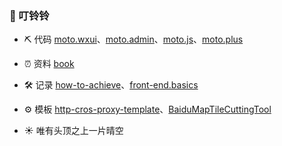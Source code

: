 ### 🔔 叮铃铃

- ⛏️ 代码 [moto.wxui](https://github.com/angxuejian/moto.wxui)、[moto.admin](https://github.com/angxuejian/moto.admin)、[moto.js](https://github.com/angxuejian/moto.js)、[moto.plus](https://github.com/angxuejian/moto.plus)

- ⏰ 资料 [book](https://github.com/angxuejian/book)

- 🛠️ 记录 [how-to-achieve](https://github.com/angxuejian/how-to-achieve)、[front-end.basics](https://github.com/angxuejian/front-end.basics)

- ⚙️ 模板 [http-cros-proxy-template](https://github.com/angxuejian/http-cros-proxy-template)、[BaiduMapTileCuttingTool](https://github.com/angxuejian/BaiduMapTileCuttingTool)

- ☀️ 唯有头顶之上一片晴空 


<!-- ### 🕛 提醒

- ➡️ [**不要忘记 ！**](Do-Not-Forget.md)

- ⛳ [**备战软考 ！**](https://github.com/angxuejian/exam-book/tree/main/docs/ruankao) -->

